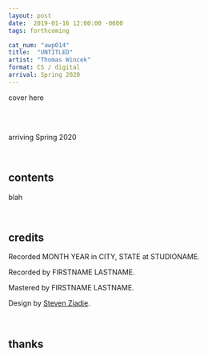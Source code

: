 ```yaml
---
layout: post
date:  2019-01-16 12:00:00 -0600
tags: forthcoming

cat_num: "awp014"
title:  "UNTITLED"
artist: "Thomas Wincek"
format: CS / digital
arrival: Spring 2020
---
```


cover here

<br/>

<br/>arriving Spring 2020

<br/>

## contents

blah

<br/>

## credits

Recorded MONTH YEAR in CITY, STATE at STUDIONAME.

Recorded by FIRSTNAME LASTNAME.

Mastered by FIRSTNAME LASTNAME.

Design by [Steven Ziadie](http://s-ziadie.com/).

<br/>

## thanks
